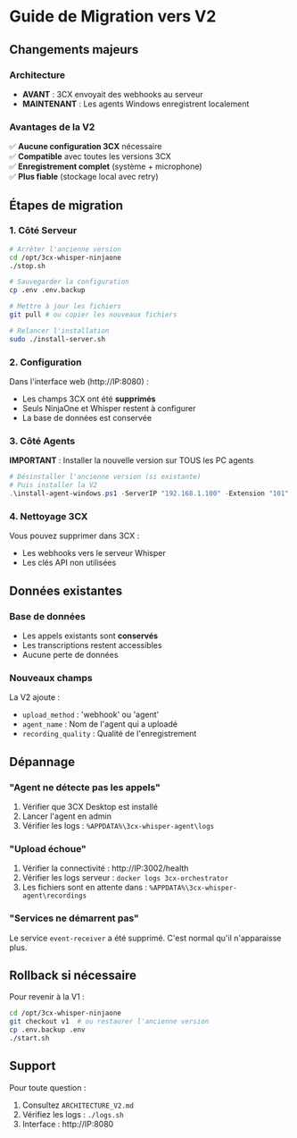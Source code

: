 # Guide de Migration vers V2

## Changements majeurs

### Architecture
- **AVANT** : 3CX envoyait des webhooks au serveur
- **MAINTENANT** : Les agents Windows enregistrent localement

### Avantages de la V2
✅ **Aucune configuration 3CX** nécessaire  
✅ **Compatible** avec toutes les versions 3CX  
✅ **Enregistrement complet** (système + microphone)  
✅ **Plus fiable** (stockage local avec retry)  

## Étapes de migration

### 1. Côté Serveur

```bash
# Arrêter l'ancienne version
cd /opt/3cx-whisper-ninjaone
./stop.sh

# Sauvegarder la configuration
cp .env .env.backup

# Mettre à jour les fichiers
git pull # ou copier les nouveaux fichiers

# Relancer l'installation
sudo ./install-server.sh
```

### 2. Configuration

Dans l'interface web (http://IP:8080) :
- Les champs 3CX ont été **supprimés**
- Seuls NinjaOne et Whisper restent à configurer
- La base de données est conservée

### 3. Côté Agents

**IMPORTANT** : Installer la nouvelle version sur TOUS les PC agents

```powershell
# Désinstaller l'ancienne version (si existante)
# Puis installer la V2
.\install-agent-windows.ps1 -ServerIP "192.168.1.100" -Extension "101"
```

### 4. Nettoyage 3CX

Vous pouvez supprimer dans 3CX :
- Les webhooks vers le serveur Whisper
- Les clés API non utilisées

## Données existantes

### Base de données
- Les appels existants sont **conservés**
- Les transcriptions restent accessibles
- Aucune perte de données

### Nouveaux champs
La V2 ajoute :
- `upload_method` : 'webhook' ou 'agent'
- `agent_name` : Nom de l'agent qui a uploadé
- `recording_quality` : Qualité de l'enregistrement

## Dépannage

### "Agent ne détecte pas les appels"
1. Vérifier que 3CX Desktop est installé
2. Lancer l'agent en admin
3. Vérifier les logs : `%APPDATA%\3cx-whisper-agent\logs`

### "Upload échoue"
1. Vérifier la connectivité : http://IP:3002/health
2. Vérifier les logs serveur : `docker logs 3cx-orchestrator`
3. Les fichiers sont en attente dans : `%APPDATA%\3cx-whisper-agent\recordings`

### "Services ne démarrent pas"
Le service `event-receiver` a été supprimé. C'est normal qu'il n'apparaisse plus.

## Rollback si nécessaire

Pour revenir à la V1 :
```bash
cd /opt/3cx-whisper-ninjaone
git checkout v1  # ou restaurer l'ancienne version
cp .env.backup .env
./start.sh
```

## Support

Pour toute question :
1. Consultez `ARCHITECTURE_V2.md`
2. Vérifiez les logs : `./logs.sh`
3. Interface : http://IP:8080